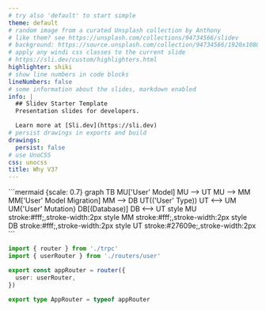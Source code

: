 ```yaml
---
# try also 'default' to start simple
theme: default
# random image from a curated Unsplash collection by Anthony
# like them? see https://unsplash.com/collections/94734566/slidev
# background: https://source.unsplash.com/collection/94734566/1920x1080
# apply any windi css classes to the current slide
# https://sli.dev/custom/highlighters.html
highlighter: shiki
# show line numbers in code blocks
lineNumbers: false
# some information about the slides, markdown enabled
info: |
  ## Slidev Starter Template
  Presentation slides for developers.

  Learn more at [Sli.dev](https://sli.dev)
# persist drawings in exports and build
drawings:
  persist: false
# use UnoCSS
css: unocss
title: Why V3?
---
```

<div class="flex gap-10">
<div>
```mermaid {scale: 0.7}
graph TB
MU['User' Model]
MU --> UT
MU --> MM
MM['User' Model Migration]
MM --> DB
UT(('User' Type))
UT <--> UM
UM{'User' Mutation}
DB[(Database)]
DB <--> UT
style MU stroke:#fff;,stroke-width:2px
style MM stroke:#fff;,stroke-width:2px
style DB stroke:#fff;,stroke-width:2px
style UT stroke:#27609e;,stroke-width:2px
```
</div>

```ts {all|2|4-6|8}
import { router } from './trpc'
import { userRouter } from './routers/user'

export const appRouter = router({
  user: userRouter,
})

export type AppRouter = typeof appRouter
```

<style>
.footnotes-sep {
  @apply mt-20 opacity-10;
}
.footnotes {
  @apply text-sm opacity-75;
}
.footnote-backref {
  display: none;
}
</style>
</div>